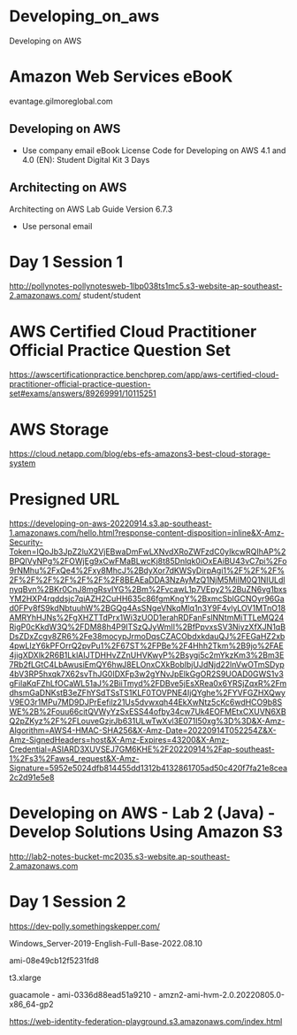 # Developing_on_aws
Developing on AWS

# Amazon Web Services eBooK
 evantage.gilmoreglobal.com 
 
 ## Developing on AWS
 * Use company email
 eBook License Code for Developing on AWS 4.1 and 4.0 (EN): Student Digital Kit 3 Days
 
 ## Architecting on AWS
 Architecting on AWS Lab Guide Version 6.7.3 
 * Use personal email
 
 
 
# Day 1 Session 1
http://pollynotes-pollynotesweb-1lbp038ts1mc5.s3-website-ap-southeast-2.amazonaws.com/
student/student


# AWS Certified Cloud Practitioner Official Practice Question Set

https://awscertificationpractice.benchprep.com/app/aws-certified-cloud-practitioner-official-practice-question-set#exams/answers/89269991/10115251


# AWS Storage

https://cloud.netapp.com/blog/ebs-efs-amazons3-best-cloud-storage-system




 # Presigned URL

https://developing-on-aws-20220914.s3.ap-southeast-1.amazonaws.com/hello.html?response-content-disposition=inline&X-Amz-Security-Token=IQoJb3JpZ2luX2VjEBwaDmFwLXNvdXRoZWFzdC0yIkcwRQIhAP%2BPQlVyNPg%2FOWjEg9xCwFMaBLwcKj8t85Dnlqk0iOxEAiBU43vC7pi%2Fo9rNMhu%2FxQe4%2Fxy8MhcJ%2BdyXor7dKWSyDirpAgi1%2F%2F%2F%2F%2F%2F%2F%2F%2F%2F8BEAEaDDA3NzAyMzQ1NjM5MiIM0Q1NIULdlnyqBvn%2BKr0CnJ8mgRsvIYG%2Bm%2FvcawL1p7VEpy2%2BuZN6vg1bxsYM2HXP4rqddsjc7qiAZH2CuHH635c86fgmKngY%2BxmcSbIGCNOyr96Gad0FPv8fS9kdNbtuuhW%2BGQg4AsSNgeVNkqMlq1n3Y9F4vlyLOV1MTnO18AMRYhHJNs%2FgXHZTTdPrx1Wi3zUOD1erahRDFanFslNNtmMiTTLeMQ24RigP0cKkdW3Q%2FDM88h4P9ITSzQJyWmII%2BfPpvxsSV3NiyzXfXJN1qBDsZDxZcgv8ZR6%2Fe38mocypJrmoDqsCZACObdxkdauQJ%2FEGaHZ2xb4pwLlzY6kPFOrrQ2pvPu1%2F67ST%2FPBe%2F4Hhh2Tkm%2B9jo%2FAE4jigXDXlk2R6B1LklAIJTDHHvZZnUHVKwyP%2Bsygi5c2mYkzKm3%2Bm3E7Rb2fLGtC4LbAwusiEmQY6hwJ8ELOnxCXkBobIbjUJdNjd22lnVwOTmSDyp4bV3RP5hxqk7X62svThJG0IDXFp3w2gYNvJpElkGgOR2S9UOAD0GWS1v3gFilaKqFZhLfOCaWL51aJ%2BiiTmyd%2FDBve5jEsXRea0x6YRSjZqxR%2FmdhsmGaDNKstB3eZFhYSdTSsTS1KLF0TOVPNE4IjQYghe%2FYVFGZHXQwyV9EO3r1MPu7MD9DJPrEefilz21Us5dvwxqh44EkXwNtz5cKc6wdHCO9b8SWE%2B%2Fouu66citQVWyYzSxESS44ofby34cw7Uk4EOFMEtxCXUVN6XBQ2pZKyz%2F%2FLouveGzjrJb631ULwTwXvl3E071I50xg%3D%3D&X-Amz-Algorithm=AWS4-HMAC-SHA256&X-Amz-Date=20220914T052254Z&X-Amz-SignedHeaders=host&X-Amz-Expires=43200&X-Amz-Credential=ASIARD3XUVSEJ7GM6KHE%2F20220914%2Fap-southeast-1%2Fs3%2Faws4_request&X-Amz-Signature=5952e5024dfb814455dd1312b4132861705ad50c420f7fa21e8cea2c2d91e5e8

 # Developing on AWS - Lab 2 (Java) - Develop Solutions Using Amazon S3
http://lab2-notes-bucket-mc2035.s3-website.ap-southeast-2.amazonaws.com



# Day 1 Session 2

https://dev-polly.somethingskepper.com/

Windows_Server-2019-English-Full-Base-2022.08.10

ami-08e49cb12f5231fd8

t3.xlarge

guacamole - ami-0336d88ead51a9210
           - amzn2-ami-hvm-2.0.20220805.0-x86_64-gp2
           
https://web-identity-federation-playground.s3.amazonaws.com/index.html

